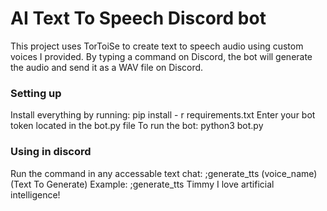 # AI Text To Speech Discord bot

This project uses TorToiSe to create text to speech audio using custom voices I provided. 
By typing a command on Discord, the bot will generate the audio and send it as a WAV file on Discord.  

### Setting up
Install everything by running: pip install - r requirements.txt
Enter your bot token located in the bot.py file
To run the bot: python3 bot.py

### Using in discord
Run the command in any accessable text chat: ;generate_tts (voice_name) (Text To Generate)
Example: ;generate_tts Timmy I love artificial intelligence!
